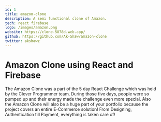 ```yaml
---
id: 1
title: amazon-clone
description: A semi functional clone of Amazon.
tech: react firebase
logo: /images/amazon.png
website: https://clone-5878d.web.app/
github: https://github.com/Ak-Shaw/amazon-clone
twitter: akshawz
---
```


# Amazon Clone using React and Firebase

The Amazon Clone was a part of the 5 day React Challenge which was held by the Clever Programmer team. During those five days, people were so pumped up and their energy made the challenge even more special. Also the Amazon Clone will also be a huge part of your portfolio because the project covers an entire E-Commerce solution! From Designing, Authentication till Payment, everything is taken care of!